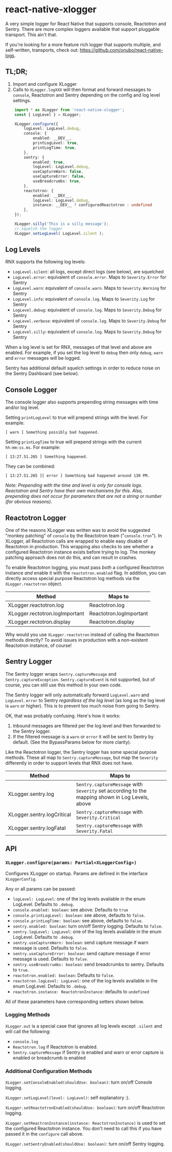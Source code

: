 # react-native-xlogger
A very simple logger for React Native that supports console, Reactotron and Sentry. There are more complex loggers
available that support pluggable transport. This ain't that.

If you're looking for a more feature rich logger that supports multiple, and self-written, transports, check out:
https://github.com/onubo/react-native-logs.

## TL;DR;

1. Import and configure XLogger
2. Calls to `XLogger.logXXX` will then format and forward messages to `console`, Reactotron and Sentry depending on the
config and log level settings.

```typescript
    import * as XLogger from 'react-native-xlogger';
    const { LogLevel } = XLogger;

    XLogger.configure({
        logLevel: LogLevel.debug,
        console: {
            enabled: __DEV__,
            printLogLevel: true,
            printLogTime: true,
        },
        sentry: {
            enabled: true,
            logLevel: LogLevel.debug,
            useCaptureWarn: false,
            useCaptureError: false,
            useBreadcrumbs: true,
        },
        reactotron: {
            enabled: __DEV__,
            logLevel: LogLevel.debug,
            instance: __DEV__ ? configuredReactotron : undefined
        },
    });

    XLogger.silly('This is a silly message');
    // squelch the logger
    XLogger.setLogLevel( LogLevel.silent );
```

## Log Levels

RNX supports the following log levels:
- `LogLevel.silent`: all logs, except direct logs (see below), are squelched
- `LogLevel.error`: equivalent of `console.error`. Maps to `Severity.Error` for Sentry
- `LogLevel.warn`: equivalent of `console.warn`.   Maps to `Severity.Warning` for Sentry
- `LogLevel.info`: equivalent of `console.log`. Maps to `Severity.Log` for Sentry
- `LogLevel.debug`: equivalent of `console.log`. Maps to `Severity.Debug` for Sentry
- `LogLevel.verbose`: equivalent of `console.log`. Maps to `Severity.Debug` for Sentry
- `LogLevel.silly`: equivalent of `console.log`. Maps to `Severity.Debug` for Sentry

When a log level is set for RNX, messages of that level and above are enabled. For example, if you set the
log level to `debug` then only `debug`, `warn` and `error` messages will be logged.

Sentry has additional default squelch settings in order to reduce noise on the Sentry Dashboard (see below).

## Console Logger

The console logger also supports prepending string messages with time and/or log level.

Setting `printLogLevel` to true will prepend strings with the level. For example:

    [ warn ] Something possibly bad happened.

Setting `printLogTime` to true will prepend strings with the current `hh:mm:ss.ms`. For example:

    [ 13:27.51.265 ] Something happened.

They can be combined:

    [ 13:27.51.265 ][ error ] Something bad happened around 130 PM.

*Note: Prepending with the time and level is only for console logs. Reactotron and Sentry have their own mechanisms
for this. Also, prepending does not occur for parameters that are not a string or number (for obvious reasons).*

## Reactotron Logger

One of the reasons XLogger was written was to avoid the suggested "monkey patching" of `console` by the
Reactotron team ("`console.tron`"). In XLogger, all Reactotron calls are wrapped to enable easy disable of Reactotron
in production. This wrapping also checks to see whether a configured Reactotron instance exists before trying to
log. The monkey patching approach does not do this, and can result in crashes.

To enable Reactotron logging, you must pass *both* a configured Reactotron instance *and* enable it with the `reactotron.enabled`
flag. In addition, you can directly access special purpose Reactotron log methods via the `XLogger.reactotron` object.

| Method                            | Maps to                              |
|-----------------------------------|--------------------------------------|
| XLogger.reactotron.log            |  Reactotron.log                      |
| XLogger.rectotron.logImportant    |  Reactotron.logImportant             |
| XLogger.rectotron.display         |  Reactotron.display                  |

Why would you use `XLogger.reactotron` instead of calling the Reactotron methods directly? To avoid issues in
production with a non-existent Reactotron instance, of course!

## Sentry Logger

The Sentry logger wraps `Sentry.captureMessage` and `Sentry.captureException`. `Sentry.captureEvent` is not supported,
but of course, you can still use this method in your own code.

The Sentry logger will only automatically forward `LogLevel.warn` and `LogLevel.error` to Sentry
*regardless of the log level* (as long as the log level is `warn` or higher).  This is to prevent too much noise
from going to Sentry.

OK, that was probably confusing. Here's how it works:
1. Inbound messages are filtered per the log level and then forwarded to the Sentry logger.
2. If the filtered message is a `warn` or `error` it will be sent to Sentry by default. (See the BypassParams below for
more clarity).

Like the Reactotron logger, the Sentry logger has some special purpose methods. These all map to `Sentry.captureMessage`,
but map the `Severity` differently in order to support levels that RNX does not have.

| Method                            | Maps to                              |
|-----------------------------------|--------------------------------------|
| XLogger.sentry.log                |  `Sentry.captureMessage` with `Severity` set according to the mapping shown in Log Levels, above  |
| XLogger.sentry.logCritical        |  `Sentry.captureMessage` with `Severity.Critical`             |
| XLogger.sentry.logFatal           |  `Sentry.captureMessage` with `Severity.Fatal`               |

## API

### `XLogger.configure(params: Partial<XLoggerConfig>)`
Configures XLogger on startup. Params are defined in the interface `XLoggerConfig`.

Any or all params can be passed:

- `logLevel: LogLevel`: one of the log levels available in the enum LogLevel. Defaults to `.debug`.
- `console.enabled: boolean`: see above. Defaults to `true`
- `console.printLogLevel: boolean`: see above, defaults to `false`.
- `console.printLogTime: boolean`: see above, defaults to `false`.
- `sentry.enabled: boolean`: turn on/off Sentry logging. Defaults to `false`.
- `sentry.logLevel: LogLevel`: one of the log levels available in the enum LogLevel. Defaults to `.debug`.
- `sentry.useCaptureWarn: boolean`: send capture message if warn message is used. Defaults to `false`.
- `sentry.useCaptureError: boolean`: send capture message if error message is used. Defaults to `false`.
- `sentry.useBreadcrumbs: boolean`: send breadcrumbs to sentry. Defaults to `true`.
- `reactotron.enabled: boolean`: Defaults to `false`.
- `reactotron.logLevel: LogLevel`: one of the log levels available in the enum LogLevel. Defaults to `.debug`.
- `reactotron.instance: ReactotronInstance`: defaults to `undefined`

All of these parameters have corresponding setters shown below.

### Logging Methods

`XLogger.out` is a special case that ignores all log levels except `.silent` and will call the following:
- `console.log`
- `Reactotron.log` if Reactotron is enabled.
- `Sentry.captureMessage` if Sentry is enabled and warn or error capture is enabled or breadcrumb is enabled

### Additional Configuration Methods

`XLogger.setConsoleEnabled(shouldUse: boolean)`: turn on/off Console logging.

`XLogger.setLogLevel(level: LogLevel)`: self explanatory :).

`XLogger.setReactotronEnabled(shouldUse: boolean)`: turn on/off Reactotron logging.

`XLogger.setReactronInstance(instance: ReactotronInstance)` is used to set the configured Reactotron instance. You don't need to call this if you have passed it in the `configure` call above.

`XLogger.setSentryEnabled(shouldUse: boolean)`: turn on/off Sentry logging.





